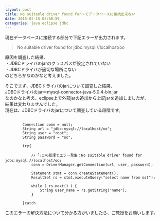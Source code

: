 ```yaml
---
layout: post
title: No suitable driver found for～でデータベースに接続出来ない
date: 2015-05-18 03:50:59
categories: java eclipse jdbc
---
```

<!-- {% raw %} -->
<p>現在データベースに接続する部分で下記エラーが出力されます。 </p>

<blockquote>
  <p>No suitable driver found for jdbc:mysql://localhost/oo</p>
</blockquote>

<p>原因を調査した結果、<br>
・JDBCドライバのjarのクラスパスが設定されていない<br>
・JDBCドライバが適切な場所にない<br>
のどちらかなのかなと考えました。</p>

<p>そこでまず、JDBCドライバのjarについて調査した結果、<br>
JDBCドライバのjar＝mysql-connector-java-5.0.4-bin.jar<br>
なのかなと考え、eclipse上で外部jarの追加から上記jarを追加しましたが、<br>
結果は変わりませんでした。<br>
現在は、JDBCドライバのjarについて調査している段階です。</p>



<pre class="lang-js prettyprint-override"><code>　
        Connection conn = null;
        String url = "jdbc:mysql://localhost/oo";
        String user = "root";
        String password = "oo";

        try{

            //「↓この処理でエラー発生：No suitable driver found for jdbc:mysql://localhost/oo」
            conn = DriverManager.getConnection(url, user, password);

            Statement stmt = conn.createStatement();
            ResultSet rs = stmt.executeQuery("select name from mst");

            while ( rs.next() ) {
                String user_name = rs.getString("name");
            }

        }catch 
</code></pre>

<p>このエラーの解決方法について分かる方がいましたら、ご教授をお願いします。</p>
<!-- {% endraw %} -->
